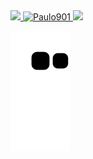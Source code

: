 <html>

    
    
    
    
    
    
    
    
  <a href="https://github.com/Paulo901">
  <img height="180em" src="https://github-readme-stats.vercel.app/api?username=Paulo901&show_icons=true&theme=tokyonight&include_all_commits=true&count_private=true"/>
  <img height="180" src="https://github-readme-streak-stats.herokuapp.com/?user=Paulo901&theme=tokyonight" alt="Paulo901" />

  <img height="100em" src="https://github-readme-stats.vercel.app/api/top-langs/?username=Paulo901&layout=compact&langs_count=7&theme=tokyonight"/> 
  
 ![Snake animation](https://github.com/rafaballerini/rafaballerini/blob/output/github-contribution-grid-snake.svg)
 
